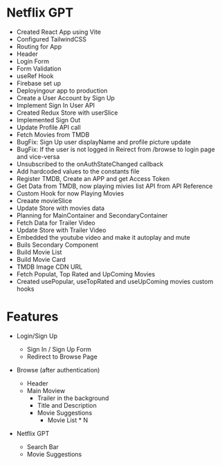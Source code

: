 # Netflix GPT

  - Created React App using Vite
  - Configured TailwindCSS
  - Routing for App
  - Header
  - Login Form
  - Form Validation
  - useRef Hook
  - Firebase set up
  - Deployingour app to production
  - Create a User Account by Sign Up
  - Implement Sign In User API
  - Created Redux Store with userSlice
  - Implemented Sign Out
  - Update Profile API call
  - Fetch Movies from TMDB
  - BugFix: Sign Up user displayName and profile picture update
  - BugFix: If the user is not logged in Reirect from /browse to login page and vice-versa
  - Unsubscribed to the onAuthStateChanged callback
  - Add hardcoded values to the constants file
  - Register TMDB, Create an APP and get Access Token
  - Get Data from TMDB, now playing mivies list API from API Reference
  - Custom Hook for now Playing Movies
  - Creaate movieSlice
  - Update Store with movies data
  - Planning for MainContainer and SecondaryContainer
  - Fetch Data for Trailer Video
  - Update Store with Trailer Video
  - Embedded the youtube video and make it autoplay and mute
  - Buils Secondary Component
  - Build Movie List
  - Build Movie Card
  - TMDB Image CDN URL
  - Fetch Populat, Top Rated and UpComing Movies
  - Created usePopular, useTopRated and useUpComing movies custom hooks

# Features
  - Login/Sign Up
    - Sign In / Sign Up Form
    - Redirect to Browse Page

  - Browse (after authentication)
    - Header
    - Main Moview
      - Trailer in the background
      - Title and Description
      - Movie Suggestions
        - Movie List * N
  
  - Netflix GPT
    - Search Bar
    - Movie Suggestions
